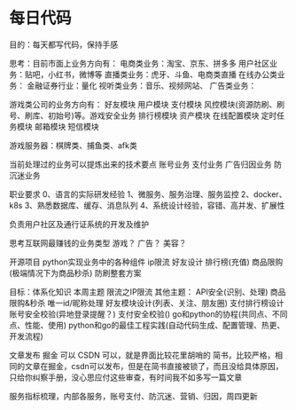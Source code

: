 # 每日代码

目的：每天都写代码，保持手感

思考：目前市面上业务方向有：
	电商类业务：淘宝、京东、拼多多
	用户社区业务：贴吧，小红书，微博等
	直播类业务：虎牙、斗鱼、电商类直播
	在线办公类业务：
	金融证券行业：量化
	视听类业务：音乐、视频网站、
	广告类业务：

游戏类公司的业务方向有：
	好友模块
	用户模块
	支付模块
	风控模块(资源防刷、刷号、刷库、初始号)等。游戏安全业务
	排行榜模块
	资产模块
	在线配置模块
	定时任务模块
	邮箱模块
	短信模块

游戏服务器：棋牌类、捕鱼类、afk类


当前处理过的业务可以提炼出来的技术要点
	账号业务
	支付业务
	广告归因业务
	防沉迷业务


职业要求
0、语言的实际研发经验
1、微服务、服务治理、服务监控
2、docker、k8s
3、熟悉数据库、缓存、消息队列
4、系统设计经验，容错、高并发、扩展性


负责用户社区及通行证系统的开发及维护


思考互联网最赚钱的业务类型
	游戏？
	广告？
	美容？


开源项目
python实现业务中的各种组件
ip限流
好友设计
排行榜(充值)
商品限购(极端情况下为商品秒杀)
防刷整套方案

目标：体系化知识
本周主题  限流之IP限流
其他主题： 
	API安全(识别、处理)
	商品限购&秒杀
	唯一id/昵称处理
	好友模块设计(列表、关注、朋友圈)
	支付排行榜设计
	账号安全校验(异地登录提醒？)
	支付安全校验()
	go和python的协程(共同点、不同点、性能、使用)
	python和go的最佳工程实践(自动代码生成、配置管理、热更、开发流程)
	

文章发布
掘金 可以
CSDN 可以，就是界面比较花里胡哨的
简书，比较严格，相同的文章在掘金，csdn可以发布，但是在简书直接被锁了，而且没给具体原因，只给你纠察手册，没心思应付这些审查，有时间我不如多写一篇文章



服务指标梳理，内部各服务，账号支付、防沉迷、营销、归因，周四更新



